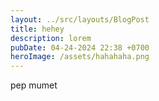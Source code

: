 ```yaml
---
layout: ../src/layouts/BlogPost
title: hehey
description: lorem
pubDate: 04-24-2024 22:38 +0700
heroImage: /assets/hahahaha.png
---
```

p﻿ep mumet